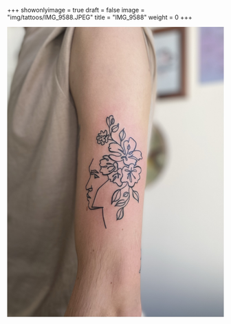 +++
showonlyimage = true
draft = false
image = "img/tattoos/IMG_9588.JPEG"
title = "IMG_9588"
weight = 0
+++

![image](/img/tattoos/IMG_9588.JPEG)
